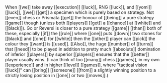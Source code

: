 
When [[we]] take away [[execution]] [[luck]], RNG [[luck]], and [[yomi]] [[luck]], [[we]] [[get]] a specimen which is purely based on strategy. Not [[even]] chess or Prismata [[get]] the honour of [[being]] a pure strategy [[game]] though (unless both [[players]] [[get]] a [[chance]] at [[white]] and [[black]]). Go or Reversi is closer to a pure strategy [[game]] [[than]] both of these, especially [[if]] the [[rule]] where [[one]] puts [[down]] two stones for [[black]] and [[one]] for [[white]] then the [[other]] player can [[pick]] the colour they [[want]] is [[used]]. [[Also]], the huge [[number]] of [[turns]] that [[need]] to be played in addition to pretty much [[absolute]] domination of inferior [[players]] by superior [[players]] ensures that the [[better]] player usually wins. (I can think of too [[many]] chess [[games]], in my own [[experience]] and in higher [[level]] [[games]], where "tactical vision [[luck]]" can [[bring]] [[someone]] [[from]] a slightly winning position to a strictly losing position in [[one]] or two [[moves]].)